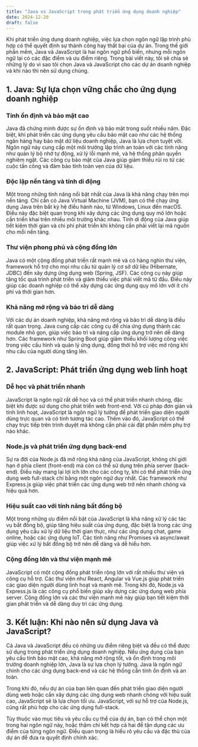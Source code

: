 ```yaml
---
title: "Java vs JavaScript trong phát triển ứng dụng doanh nghiệp"
date: 2024-12-20
draft: false
---
```


Khi phát triển ứng dụng doanh nghiệp, việc lựa chọn ngôn ngữ lập trình phù hợp có thể quyết định sự thành công hay thất bại của dự án. Trong thế giới phần mềm, Java và JavaScript là hai ngôn ngữ phổ biến, nhưng mỗi ngôn ngữ lại có các đặc điểm và ưu điểm riêng. Trong bài viết này, tôi sẽ chia sẻ những lý do vì sao tôi chọn Java và JavaScript cho các dự án doanh nghiệp và khi nào thì nên sử dụng chúng.

## 1. Java: Sự lựa chọn vững chắc cho ứng dụng doanh nghiệp

### Tính ổn định và bảo mật cao
Java đã chứng minh được sự ổn định và bảo mật trong suốt nhiều năm. Đặc biệt, khi phát triển các ứng dụng yêu cầu bảo mật cao như các hệ thống ngân hàng hay bảo mật dữ liệu doanh nghiệp, Java là lựa chọn tuyệt vời. Ngôn ngữ này cung cấp một môi trường lập trình an toàn với các tính năng như quản lý bộ nhớ tự động, xử lý lỗi mạnh mẽ, và hệ thống phân quyền nghiêm ngặt. Các công cụ bảo mật của Java giúp giảm thiểu rủi ro từ các cuộc tấn công và đảm bảo tính toàn vẹn của dữ liệu.

### Độc lập nền tảng và tính di động
Một trong những tính năng nổi bật nhất của Java là khả năng chạy trên mọi nền tảng. Chỉ cần có Java Virtual Machine (JVM), bạn có thể chạy ứng dụng Java trên bất kỳ hệ điều hành nào, từ Windows, Linux đến macOS. Điều này đặc biệt quan trọng khi xây dựng các ứng dụng quy mô lớn hoặc cần triển khai trên nhiều môi trường khác nhau. Tính di động của Java giúp tiết kiệm thời gian và chi phí phát triển khi không cần phải viết lại mã nguồn cho mỗi nền tảng.

### Thư viện phong phú và cộng đồng lớn
Java có một cộng đồng phát triển rất mạnh mẽ và có hàng nghìn thư viện, framework hỗ trợ cho mọi nhu cầu từ quản lý cơ sở dữ liệu (Hibernate, JDBC) đến xây dựng ứng dụng web (Spring, JSF). Các công cụ này giúp tăng tốc quá trình phát triển và giảm thiểu việc phải viết mã từ đầu. Điều này giúp các doanh nghiệp có thể xây dựng các ứng dụng quy mô lớn với ít chi phí và thời gian hơn.

### Khả năng mở rộng và bảo trì dễ dàng
Với các dự án doanh nghiệp, khả năng mở rộng và bảo trì dễ dàng là điều rất quan trọng. Java cung cấp các công cụ để chia ứng dụng thành các module nhỏ gọn, giúp việc bảo trì và nâng cấp ứng dụng trở nên dễ dàng hơn. Các framework như Spring Boot giúp giảm thiểu khối lượng công việc trong việc cấu hình và quản lý ứng dụng, đồng thời hỗ trợ việc mở rộng khi nhu cầu của người dùng tăng lên.

## 2. JavaScript: Phát triển ứng dụng web linh hoạt

### Dễ học và phát triển nhanh
JavaScript là ngôn ngữ rất dễ học và có thể phát triển nhanh chóng, đặc biệt khi được sử dụng cho phát triển web front-end. Với cú pháp đơn giản và tính linh hoạt, JavaScript là ngôn ngữ lý tưởng để phát triển giao diện người dùng trực quan và có tính tương tác cao. Thêm vào đó, JavaScript có thể chạy trực tiếp trên trình duyệt mà không cần phải cài đặt phần mềm phụ trợ nào khác.

### Node.js và phát triển ứng dụng back-end
Sự ra đời của Node.js đã mở rộng khả năng của JavaScript, không chỉ giới hạn ở phía client (front-end) mà còn có thể sử dụng trên phía server (back-end). Điều này mang lại lợi ích lớn cho các công ty, khi có thể phát triển ứng dụng web full-stack chỉ bằng một ngôn ngữ duy nhất. Các framework như Express.js giúp việc phát triển các ứng dụng web trở nên nhanh chóng và hiệu quả hơn.

### Hiệu suất cao với tính năng bất đồng bộ
Một trong những ưu điểm nổi bật của JavaScript là khả năng xử lý các tác vụ bất đồng bộ, giúp tăng hiệu suất của ứng dụng, đặc biệt là trong các ứng dụng yêu cầu xử lý dữ liệu thời gian thực, như các ứng dụng chat, game online, hoặc các ứng dụng IoT. Các tính năng như Promises và async/await giúp việc xử lý bất đồng bộ trở nên dễ dàng và dễ hiểu hơn.

### Cộng đồng lớn và thư viện mạnh mẽ
JavaScript có một cộng đồng phát triển rộng lớn với rất nhiều thư viện và công cụ hỗ trợ. Các thư viện như React, Angular và Vue.js giúp phát triển các giao diện người dùng linh hoạt và mạnh mẽ. Trong khi đó, Node.js và Express.js là các công cụ phổ biến giúp xây dựng các ứng dụng web phía server. Cộng đồng lớn và các thư viện mạnh mẽ này giúp bạn tiết kiệm thời gian phát triển và dễ dàng duy trì các ứng dụng.

## 3. Kết luận: Khi nào nên sử dụng Java và JavaScript?

Cả Java và JavaScript đều có những ưu điểm riêng biệt và đều có thể được sử dụng trong phát triển ứng dụng doanh nghiệp. Nếu ứng dụng của bạn yêu cầu tính bảo mật cao, khả năng mở rộng tốt, và ổn định trong môi trường doanh nghiệp lớn, Java là sự lựa chọn lý tưởng. Java là ngôn ngữ chính cho các ứng dụng back-end và các hệ thống cần tính ổn định và an toàn.

Trong khi đó, nếu dự án của bạn liên quan đến phát triển giao diện người dùng web hoặc cần xây dựng các ứng dụng web nhanh chóng với hiệu suất cao, JavaScript sẽ là lựa chọn tối ưu. JavaScript, với sự hỗ trợ của Node.js, cũng rất phù hợp cho các ứng dụng full-stack.

Tùy thuộc vào mục tiêu và yêu cầu cụ thể của dự án, bạn có thể chọn một trong hai ngôn ngữ này, hoặc thậm chí kết hợp cả hai để tận dụng các ưu điểm của từng ngôn ngữ. Điều quan trọng là hiểu rõ yêu cầu và đặc thù của dự án để đưa ra quyết định chính xác.
